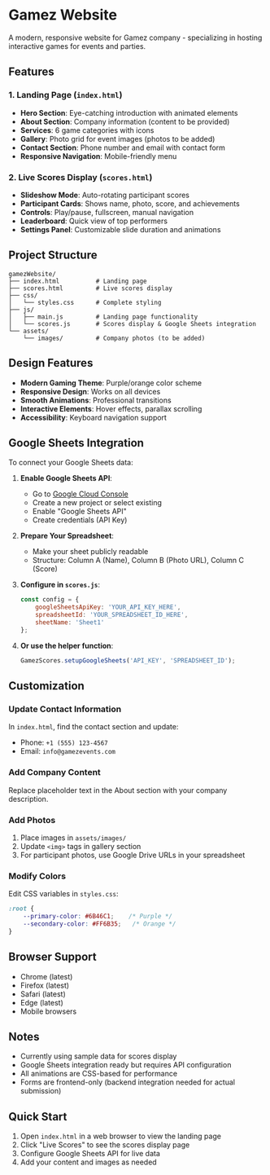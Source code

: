 # Gamez Website

A modern, responsive website for Gamez company - specializing in hosting interactive games for events and parties.

## Features

### 1. Landing Page (`index.html`)
- **Hero Section**: Eye-catching introduction with animated elements
- **About Section**: Company information (content to be provided)
- **Services**: 6 game categories with icons
- **Gallery**: Photo grid for event images (photos to be added)
- **Contact Section**: Phone number and email with contact form
- **Responsive Navigation**: Mobile-friendly menu

### 2. Live Scores Display (`scores.html`)
- **Slideshow Mode**: Auto-rotating participant scores
- **Participant Cards**: Shows name, photo, score, and achievements
- **Controls**: Play/pause, fullscreen, manual navigation
- **Leaderboard**: Quick view of top performers
- **Settings Panel**: Customizable slide duration and animations

## Project Structure
```
gamezWebsite/
├── index.html          # Landing page
├── scores.html         # Live scores display
├── css/
│   └── styles.css      # Complete styling
├── js/
│   ├── main.js         # Landing page functionality
│   └── scores.js       # Scores display & Google Sheets integration
└── assets/
    └── images/         # Company photos (to be added)
```

## Design Features
- **Modern Gaming Theme**: Purple/orange color scheme
- **Responsive Design**: Works on all devices
- **Smooth Animations**: Professional transitions
- **Interactive Elements**: Hover effects, parallax scrolling
- **Accessibility**: Keyboard navigation support

## Google Sheets Integration

To connect your Google Sheets data:

1. **Enable Google Sheets API**:
   - Go to [Google Cloud Console](https://console.cloud.google.com/)
   - Create a new project or select existing
   - Enable "Google Sheets API"
   - Create credentials (API Key)

2. **Prepare Your Spreadsheet**:
   - Make your sheet publicly readable
   - Structure: Column A (Name), Column B (Photo URL), Column C (Score)

3. **Configure in `scores.js`**:
   ```javascript
   const config = {
       googleSheetsApiKey: 'YOUR_API_KEY_HERE',
       spreadsheetId: 'YOUR_SPREADSHEET_ID_HERE',
       sheetName: 'Sheet1'
   };
   ```

4. **Or use the helper function**:
   ```javascript
   GamezScores.setupGoogleSheets('API_KEY', 'SPREADSHEET_ID');
   ```

## Customization

### Update Contact Information
In `index.html`, find the contact section and update:
- Phone: `+1 (555) 123-4567`
- Email: `info@gamezevents.com`

### Add Company Content
Replace placeholder text in the About section with your company description.

### Add Photos
1. Place images in `assets/images/`
2. Update `<img>` tags in gallery section
3. For participant photos, use Google Drive URLs in your spreadsheet

### Modify Colors
Edit CSS variables in `styles.css`:
```css
:root {
    --primary-color: #6B46C1;    /* Purple */
    --secondary-color: #FF6B35;   /* Orange */
}
```

## Browser Support
- Chrome (latest)
- Firefox (latest)
- Safari (latest)
- Edge (latest)
- Mobile browsers

## Notes
- Currently using sample data for scores display
- Google Sheets integration ready but requires API configuration
- All animations are CSS-based for performance
- Forms are frontend-only (backend integration needed for actual submission)

## Quick Start
1. Open `index.html` in a web browser to view the landing page
2. Click "Live Scores" to see the scores display page
3. Configure Google Sheets API for live data
4. Add your content and images as needed